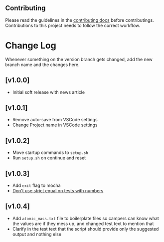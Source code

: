 ## Contributing

Please read the guidelines in the [contributing docs](https://contribute.freecodecamp.org/#/how-to-work-on-tutorials-that-use-coderoad) before contributings. Contributions to this project needs to follow the correct workflow.

# Change Log

Whenever something on the version branch gets changed, add the new branch name and the changes here.

## [v1.0.0]

- Initial soft release with news article

## [v1.0.1]

- Remove auto-save from VSCode settings
- Change Project name in VSCode settings

## [v1.0.2]

- Move startup commands to `setup.sh`
- Run `setup.sh` on continue and reset

## [v1.0.3]

- Add `exit` flag to mocha
- [Don't use strict equal on tests with numbers](https://github.com/freeCodeCamp/freeCodeCamp/issues/45687)

## [v1.0.4]

- Add `atomic_mass.txt` file to boilerplate files so campers can know what the values are if they mess up, and changed test text to mention that
- Clarify in the test text that the script should provide only the suggested output and nothing else
